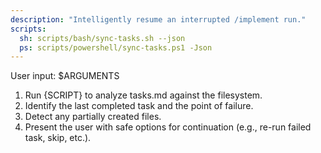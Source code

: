 ```yaml
---
description: "Intelligently resume an interrupted /implement run."
scripts:
  sh: scripts/bash/sync-tasks.sh --json
  ps: scripts/powershell/sync-tasks.ps1 -Json
---
```


User input: $ARGUMENTS

1. Run {SCRIPT} to analyze tasks.md against the filesystem.
2. Identify the last completed task and the point of failure.
3. Detect any partially created files.
4. Present the user with safe options for continuation (e.g., re-run failed task, skip, etc.).